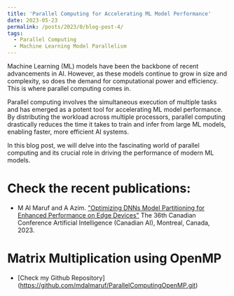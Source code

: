```yaml
---
title: 'Parallel Computing for Accelerating ML Model Performance'
date: 2023-05-23
permalink: /posts/2023/0/blog-post-4/
tags:
  - Parallel Computing
  - Machine Learning Model Parallelism
---
```

Machine Learning (ML) models have been the backbone of recent advancements in AI. However, as these models continue to grow in size and complexity, so does the demand for computational power and efficiency. This is where parallel computing comes in.

Parallel computing involves the simultaneous execution of multiple tasks and has emerged as a potent tool for accelerating ML model performance. By distributing the workload across multiple processors, parallel computing drastically reduces the time it takes to train and infer from large ML models, enabling faster, more efficient AI systems.

In this blog post, we will delve into the fascinating world of parallel computing and its crucial role in driving the performance of modern ML models.

# Check the recent publications:
  - M Al Maruf and A Azim. ["Optimizing DNNs Model Partitioning for Enhanced Performance on Edge Devices"](https://caiac.pubpub.org/pub/ly32gqd5) The 36th Canadian Conference Artificial Intelligence (Canadian AI), Montreal, Canada, 2023.
# Matrix Multiplication using OpenMP
  - [Check my Github Repository] (https://github.com/mdalmaruf/ParallelComputingOpenMP.git)



